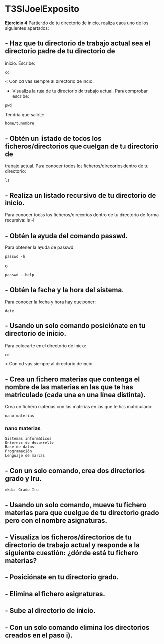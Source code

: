 # T3SIJoelExposito
**Ejercicio 4** Partiendo de tu directorio de inicio, realiza cada uno de los siguientes apartados:
## - Haz que tu directorio de trabajo actual sea el directorio padre de tu directorio de
inicio.
Escribe:
~~~~
cd
~~~~
< Con cd vas siempre al directorio de incio.
- Visualiza la ruta de tu directorio de trabajo actual.
Para comprobar escribe:
~~~~
pwd
~~~~
Tendría que salirte:
~~~~
home/tunombre
~~~~
## - Obtén un listado de todos los ficheros/directorios que cuelgan de tu directorio de
trabajo actual.
Para conocer todos los ficheros/direcorios dentro de tu directorio:
~~~~
ls
~~~~
## - Realiza un listado recursivo de tu directorio de inicio.
Para conocer todos los ficheros/direcorios dentro de tu directorio de forma recursiva:
ls -l
## - Obtén la ayuda del comando passwd.
Para obtener la ayuda de passwd:
~~~~
passwd -h
~~~~
o
~~~~
passwd --help
~~~~
## - Obtén la fecha y la hora del sistema.
Para conocer la fecha y hora hay que poner:
~~~~
date
~~~~
## - Usando un solo comando posiciónate en tu directorio de inicio.
Para colocarte en el directorio de inicio:
~~~~
cd
~~~~
< Con cd vas siempre al directorio de incio.
## - Crea un fichero materias que contenga el nombre de las materias en las que te has matriculado (cada una en una línea distinta).
Crea un fichero materias con las materias en las que te has matriculado:
~~~~
nano materias
~~~~
### nano materias
~~~~
Sistemas informáticos
Entornos de desarrollo
Base de datos
Programación
Lenguaje de marcas
~~~~

## - Con un solo comando, crea dos directorios grado y lru.
~~~~
mkdir Grado Iru
~~~~
## - Usando un solo comando, mueve tu fichero materias para que cuelgue de tu directorio grado pero con el nombre asignaturas.

## - Visualiza los ficheros/directorios de tu directorio de trabajo actual y responde a la siguiente cuestión: ¿dónde está tu fichero materias?
## - Posiciónate en tu directorio grado.
## - Elimina el fichero asignaturas.
## - Sube al directorio de inicio.
## - Con un solo comando elimina los directorios creados en el paso i).
